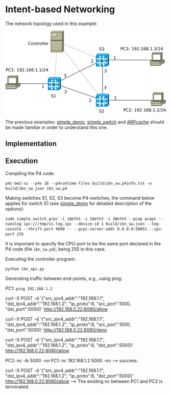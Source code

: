 # Intent-based Networking

The network topology used in this example:

![network topology](topo.svg)

The previous examples: [simple\_demo](../simple_demo), [simple\_switch](../simple_switch) and [ARPcache](../ARPcache) should be made familiar in order to understand this one.


## Implementation


## Execution

Compiling the P4 code:
```
p4c-bm2-ss --p4v 16 --p4runtime-files build/ibn_sw.p4info.txt -o build/ibn_sw.json ibn_sw.p4
```

Making switches S1, S2, S3 become P4-switches, the command below applies for switch S1 (see [simple\_demo](../simple_demo) for detailed description of the options): 
```
sudo simple_switch_grpc -i 1@eth1 -i 2@eth2 -i 3@eth3 --pcap pcaps --nanolog ipc:///tmp/s1-log.ipc --device-id 1 build/ibn_sw.json --log-console --thrift-port 9090 -- --grpc-server-addr 0.0.0.0:50051 --cpu-port 255
```
It is important to specify the CPU-port to be the same port declared in the P4 code (file `ibn_sw.p4`), being 255 in this case.

Executing the controller program:
```
python ibn_api.py
```

Generating traffic between end-points, e.g., using ping:

PC1: `ping 192.168.1.2`

curl -X POST -d '{"src_ipv4_addr":"192.168.1.1", "dst_ipv4_addr":"192.168.1.2", "ip_proto":6, "src_port":1000, "dst_port":5000}' http://192.168.0.22:8080/allow

curl -X POST -d '{"src_ipv4_addr":"192.168.1.1", "dst_ipv4_addr":"192.168.1.2", "ip_proto":6, "src_port":1000, "dst_port":5000}' http://192.168.0.22:8080/deny




curl -X POST -d '{"src_ipv4_addr":"192.168.1.1", "dst_ipv4_addr":"192.168.1.2", "ip_proto":6, "dst_port":5000}' http://192.168.0.22:8080/allow

PC2: nc -lk 5000 -vn
PC1: nc 192.168.1.2 5000 -vn
--> success.

curl -X POST -d '{"src_ipv4_addr":"192.168.1.1", "dst_ipv4_addr":"192.168.1.2", "ip_proto":6, "dst_port":5000}' http://192.168.0.22:8080/allow
--> The existing nc between PC1 and PC2 is terminated.
